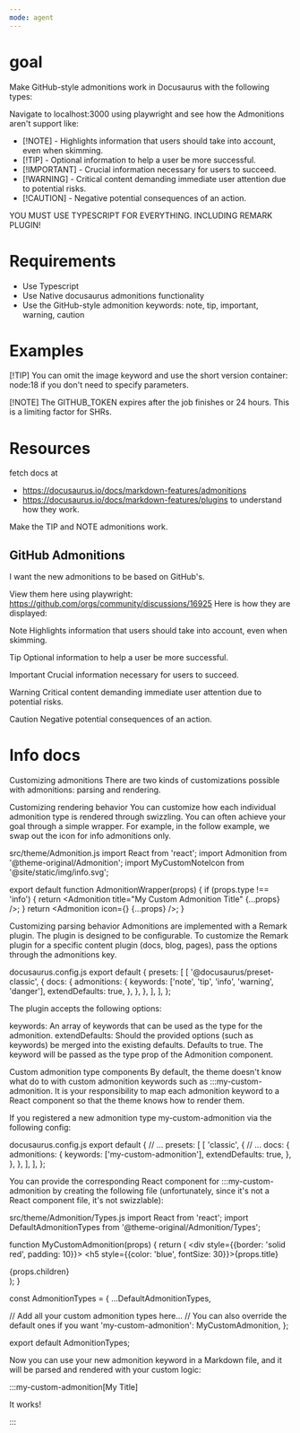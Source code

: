 ```yaml
---
mode: agent
---
```



# goal
Make GitHub-style admonitions work in Docusaurus with the following types:

Navigate to localhost:3000 using playwright and see how the Admonitions aren't support like:
* [!NOTE] - Highlights information that users should take into account, even when skimming.
* [!TIP] - Optional information to help a user be more successful.
* [!IMPORTANT] - Crucial information necessary for users to succeed.
* [!WARNING] - Critical content demanding immediate user attention due to potential risks.
* [!CAUTION] - Negative potential consequences of an action.

YOU MUST USE TYPESCRIPT FOR EVERYTHING. INCLUDING REMARK PLUGIN!

# Requirements
* Use Typescript
* Use Native docusaurus admonitions functionality
* Use the GitHub-style admonition keywords: note, tip, important, warning, caution

# Examples

[!TIP] You can omit the image keyword and use the short version container: node:18 if you don't need to specify parameters.

[!NOTE] The GITHUB_TOKEN expires after the job finishes or 24 hours. This is a limiting factor for SHRs.

# Resources

fetch docs at 
* https://docusaurus.io/docs/markdown-features/admonitions 
* https://docusaurus.io/docs/markdown-features/plugins
to understand how they work.

Make the TIP and NOTE admonitions work.

## GitHub Admonitions

I want the new admonitions to be based on GitHub's.

View them here using playwright:
https://github.com/orgs/community/discussions/16925
Here is how they are displayed:

Note
Highlights information that users should take into account, even when skimming.

Tip
Optional information to help a user be more successful.

Important
Crucial information necessary for users to succeed.

Warning
Critical content demanding immediate user attention due to potential risks.

Caution
Negative potential consequences of an action.


# Info docs

Customizing admonitions
There are two kinds of customizations possible with admonitions: parsing and rendering.

Customizing rendering behavior
You can customize how each individual admonition type is rendered through swizzling. You can often achieve your goal through a simple wrapper. For example, in the follow example, we swap out the icon for info admonitions only.

src/theme/Admonition.js
import React from 'react';
import Admonition from '@theme-original/Admonition';
import MyCustomNoteIcon from '@site/static/img/info.svg';

export default function AdmonitionWrapper(props) {
  if (props.type !== 'info') {
    return <Admonition title="My Custom Admonition Title" {...props} />;
  }
  return <Admonition icon={<MyCustomNoteIcon />} {...props} />;
}

Customizing parsing behavior
Admonitions are implemented with a Remark plugin. The plugin is designed to be configurable. To customize the Remark plugin for a specific content plugin (docs, blog, pages), pass the options through the admonitions key.

docusaurus.config.js
export default {
  presets: [
    [
      '@docusaurus/preset-classic',
      {
        docs: {
          admonitions: {
            keywords: ['note', 'tip', 'info', 'warning', 'danger'],
            extendDefaults: true,
          },
        },
      },
    ],
  ],
};

The plugin accepts the following options:

keywords: An array of keywords that can be used as the type for the admonition.
extendDefaults: Should the provided options (such as keywords) be merged into the existing defaults. Defaults to true.
The keyword will be passed as the type prop of the Admonition component.

Custom admonition type components
By default, the theme doesn't know what do to with custom admonition keywords such as :::my-custom-admonition. It is your responsibility to map each admonition keyword to a React component so that the theme knows how to render them.

If you registered a new admonition type my-custom-admonition via the following config:

docusaurus.config.js
export default {
  // ...
  presets: [
    [
      'classic',
      {
        // ...
        docs: {
          admonitions: {
            keywords: ['my-custom-admonition'],
            extendDefaults: true,
          },
        },
      },
    ],
  ],
};

You can provide the corresponding React component for :::my-custom-admonition by creating the following file (unfortunately, since it's not a React component file, it's not swizzlable):

src/theme/Admonition/Types.js
import React from 'react';
import DefaultAdmonitionTypes from '@theme-original/Admonition/Types';

function MyCustomAdmonition(props) {
  return (
    <div style={{border: 'solid red', padding: 10}}>
      <h5 style={{color: 'blue', fontSize: 30}}>{props.title}</h5>
      <div>{props.children}</div>
    </div>
  );
}

const AdmonitionTypes = {
  ...DefaultAdmonitionTypes,

  // Add all your custom admonition types here...
  // You can also override the default ones if you want
  'my-custom-admonition': MyCustomAdmonition,
};

export default AdmonitionTypes;

Now you can use your new admonition keyword in a Markdown file, and it will be parsed and rendered with your custom logic:

:::my-custom-admonition[My Title]

It works!

:::